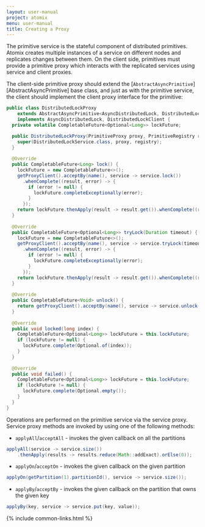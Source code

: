 ```yaml
---
layout: user-manual
project: atomix
menu: user-manual
title: Creating a Proxy
---
```


The primitive service is the stateful component of distributed primitives. Atomix creates multiple instances of a service on different nodes and replicates changes between them. On the client side, primitives must provide a primitive proxy which interacts with the replicated services using service and client proxies.

The client-side primitive proxy should extend the [`AbstractAsyncPrimitive`][AbstractAsyncPrimitive] base class, and just as with the primitive service, the client should implement the client proxy interface for the primitive:

```java
public class DistributedLockProxy
    extends AbstractAsyncPrimitive<AsyncDistributedLock, DistributedLockService>
    implements AsyncDistributedLock, DistributedLockClient {
  private volatile CompletableFuture<Optional<Long>> lockFuture;

  public DistributedLockProxy(PrimitiveProxy proxy, PrimitiveRegistry registry, ScheduledExecutorService scheduledExecutor) {
    super(DistributedLockService.class, proxy, registry);
  }
  
  @Override
  public CompletableFuture<Long> lock() {
    lockFuture = new CompletableFuture<>();
    getProxyClient().acceptBy(name(), service -> service.lock())
      .whenComplete((result, error) -> {
        if (error != null) {
          lockFuture.completeExceptionally(error);
        }
      });
    return lockFuture.thenApply(result -> result.get()).whenComplete((r, e) -> lockFuture = null);
  }
  
  @Override
  public CompletableFuture<Optional<Long>> tryLock(Duration timeout) {
    lockFuture = new CompletableFuture<>();
    getProxyClient().acceptBy(name(), service -> service.tryLock(timeout.toMillis()))
      .whenComplete((result, error) -> {
        if (error != null) {
          lockFuture.completeExceptionally(error);
        }
      });
    return lockFuture.thenApply(result -> result.get()).whenComplete((r, e) -> lockFuture = null);
  }
  
  @Override
  public CompletableFuture<Void> unlock() {
    return getProxyClient().acceptBy(name(), service -> service.unlock());
  }
  
  @Override
  public void locked(long index) {
    CompletableFuture<Optional<Long>> lockFuture = this.lockFuture;
    if (lockFuture != null) {
      lockFuture.complete(Optional.of(index));
    }
  }
  
  @Override
  public void failed() {
    CompletableFuture<Optional<Long>> lockFuture = this.lockFuture;
    if (lockFuture != null) {
      lockFuture.complete(Optional.empty());
    }
  }
}
```

Operations are performed on the primitive service via the service proxy. Service proxy methods are invoked by using one of the following methods:
* `applyAll`/`acceptAll` - invokes the given callback on all the partitions
```java
applyAll(service -> service.size())
    .thenApply(results -> results.reduce(Math::addExact).orElse(0));
```
* `applyOn`/`acceptOn` - invokes the given callback on the given partition
```java
applyOn(getPartition(1).partitionId(), service -> service.size());
```
* `applyBy`/`acceptBy` - invokes the given callback on the partition that owns the given key
```java
applyBy(key, service -> service.put(key, value));
```

{% include common-links.html %}
